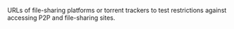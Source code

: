 URLs of file-sharing platforms or torrent trackers to test restrictions against accessing P2P and file-sharing sites.
